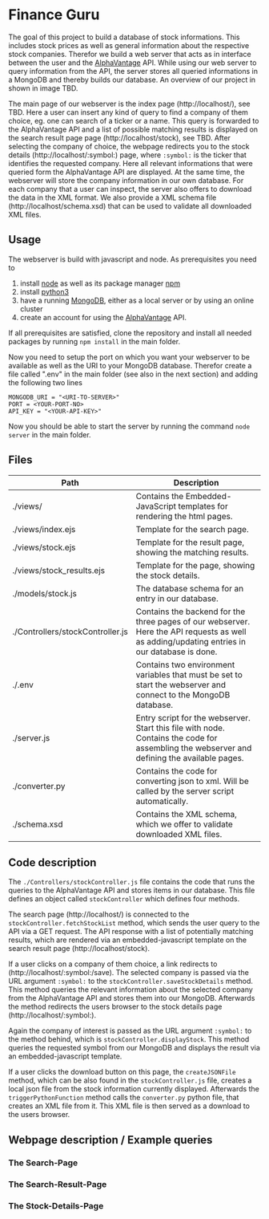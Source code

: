 # Finance Guru
The goal of this project to build a database of stock informations.
This includes stock prices as well as general information about the respective stock companies.
Therefor we build a web server that acts as in interface between the user and the [AlphaVantage](https://www.alphavantage.co/) API.
While using our web server to query information from the API, the server stores all queried informations in a MongoDB and thereby builds our database.
An overview of our project in shown in image TBD.

The main page of our webserver is the index page (http://localhost/), see TBD.
Here a user can insert any kind of query to find a company of them choice, eg. one can search of a ticker or a name.
This query is forwarded to the AlphaVantage API and a list of possible matching results is displayed on the search result page page (http://localhost/stock), see TBD.
After selecting the company of choice, the webpage redirects you to the stock details (http://localhost/:symbol:) page, where `:symbol:` is the ticker that identifies the requested company.
Here all relevant informations that were queried form the AlphaVantage API are displayed. 
At the same time, the webserver will store the company information in our own database.
For each company that a user can inspect, the server also offers to download the data in the XML format.
We also provide a XML schema file (http://localhost/schema.xsd) that can be used to validate all downloaded XML files.

## Usage
The webserver is build with javascript and node. As prerequisites you need to 
1. install [node](https://nodejs.org) as well as its package manager [npm](https://nodejs.org/)
2. install [python3](https://www.python.org/)
3. have a running [MongoDB](https://www.mongodb.com/), either as a local server or by using an online cluster
4. create an account for using the [AlphaVantage](https://www.alphavantage.co/) API.

If all prerequisites are satisfied, clone the repository and install all needed packages by running `npm install` in the main folder.

Now you need to setup the port on which you want your webserver to be available as well as the URI to your MongoDB database.
Therefor create a file called ".env" in the main folder (see also in the next section) and adding the following two lines
``` 
MONGODB_URI = "<URI-TO-SERVER>"
PORT = <YOUR-PORT-NO>
API_KEY = "<YOUR-API-KEY>"
```
Now you should be able to start the server by running the command `node server` in the main folder.


## Files
|Path     | Description |
|---|---|
|./views/ |Contains the Embedded-JavaScript templates for rendering the html pages. |
./views/index.ejs | Template for the search page.
./views/stock.ejs | Template for the result page, showing the matching results.
./views/stock_results.ejs | Template for the page, showing the stock details.
./models/stock.js | The database schema for an entry in our database.
./Controllers/stockController.js | Contains the backend for the three pages of our webserver. Here the API requests as well as adding/updating entries in our database is done.
./.env | Contains two environment variables that must be set to start the webserver and connect to the MongoDB database.
./server.js | Entry script for the webserver. Start this file with node. Contains the code for assembling the webserver and defining the available pages.
./converter.py | Contains the code for converting json to xml. Will be called by the server script automatically.
./schema.xsd | Contains the XML schema, which we offer to validate downloaded XML files.


## Code description
The `./Controllers/stockController.js` file contains the code that runs the queries to the AlphaVantage API and stores items in our database.
This file defines an object called `stockController` which defines four methods.

The search page (http://localhost/) is connected to the `stockController.fetchStockList` method, which sends the user query to the API via a GET request.
The API response with a list of potentially matching results, which are rendered via an embedded-javascript template on the search result page (http://localhost/stock).

If a user clicks on a company of them choice, a link redirects to (http://localhost/:symbol:/save).
The selected company is passed via the URL argument `:symbol:` to the `stockController.saveStockDetails` method.
This method queries the relevant information about the selected company from the AlphaVantage API and stores them into our MongoDB.
Afterwards the method redirects the users browser to the stock details page (http://localhost/:symbol:).

Again the company of interest is passed as the URL argument `:symbol:` to the method behind, which is `stockController.displayStock`.
This method queries the requested symbol from our MongoDB and displays the result via an embedded-javascript template.

If a user clicks the download button on this page, the `createJSONFile` method, which can be also found in the `stockController.js` file, creates a local json file from the stock information currently displayed.
Afterwards the `triggerPythonFunction` method calls the `converter.py` python file, that creates an XML file from it.
This XML file is then served as a download to the users browser.


## Webpage description / Example queries
### The Search-Page
### The Search-Result-Page
### The Stock-Details-Page
